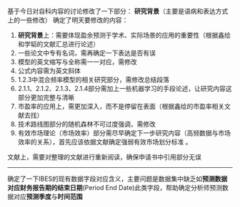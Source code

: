 基于今日对自科内容的讨论修改了一下部分：
**研究背景**（主要是语病和表达方式上的一些修改）
确定了明天要修改的内容：
1. **研究背景**上：需要体现盈余预测于学术、实际场景的应用的重要性（根据鑫绘和学韬的文献汇总进行论述）
2. 一些论文中专有名词，需再确定一下表达是否有误 
3. 模型的英文缩写与全称需一一对应，需修改
4. 公式内容需为英文斜体
5. 1.2.3中混合频率模型的相关研究部分，需修改总结段落
6. 2.1.1、2.1.2、2.1.3、2.1.4部分需加上一些机器学习的手段论述，让研究内容这部分更加完整与清晰
7. 市盈率的应用上，需更加深入，而不是停留在表面（根据鑫绘的市盈率相关文献去找）
8. 技术路线图部分的随机森林不可过度强调，需修改
9. 有效市场理论（市场效率）部分需尽早确定下一步研究内容（高频数据与市场效率的关系），首先应该依据文献确定强弱有效市场划分标准 。

文献上，需要对整理的文献进行重新阅读，确保申请书中引用部分无误

---
确定了一下IBES的现有数据字段对应含义，主要问题是数据集中缺乏如**预测数据对应财务报告期的结束日期**(Period End Date)此类字段，帮助确定分析师预测数据对应**预测季度**与**时间范围**